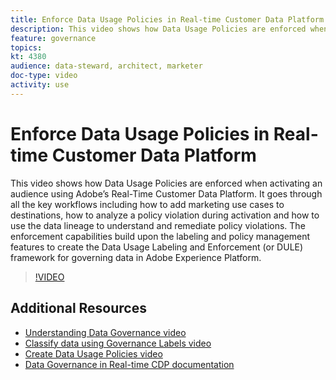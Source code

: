 ```yaml
---
title: Enforce Data Usage Policies in Real-time Customer Data Platform
description: This video shows how Data Usage Policies are enforced when activating an audience using Adobe’s Real-Time Customer Data Platform. It goes through all the key workflows including how to add marketing use cases to destinations, how to analyze a policy violation during activation and how to use the data lineage to understand and remediate policy violations. The enforcement capabilities build upon the labeling and policy management features to create the Data Usage Labeling and Enforcement (or DULE) framework for governing data in Adobe Experience Platform. DULE allows you to prevent certain types of data from being used for certain purposes.
feature: governance
topics:
kt: 4380
audience: data-steward, architect, marketer
doc-type: video
activity: use
---
```


# Enforce Data Usage Policies in Real-time Customer Data Platform

This video shows how Data Usage Policies are enforced when activating an audience using Adobe’s Real-Time Customer Data Platform. It goes through all the key workflows including how to add marketing use cases to destinations, how to analyze a policy violation during activation and how to use the data lineage to understand and remediate policy violations. The enforcement capabilities build upon the labeling and policy management features to create the Data Usage Labeling and Enforcement (or DULE) framework for governing data in Adobe Experience Platform.
>[!VIDEO](https://video.tv.adobe.com/v/32977?quality=12&learn=on)

## Additional Resources

* [Understanding Data Governance video](understanding-data-governance.md)
* [Classify data using Governance Labels video](classify-data-using-governance-labels.md)
* [Create Data Usage Policies video](create-data-usage-policies.md)
* [Data Governance in Real-time CDP documentation](https://docs.adobe.com/content/help/en/experience-platform/rtcdp/privacy/data-governance-overview.html)
